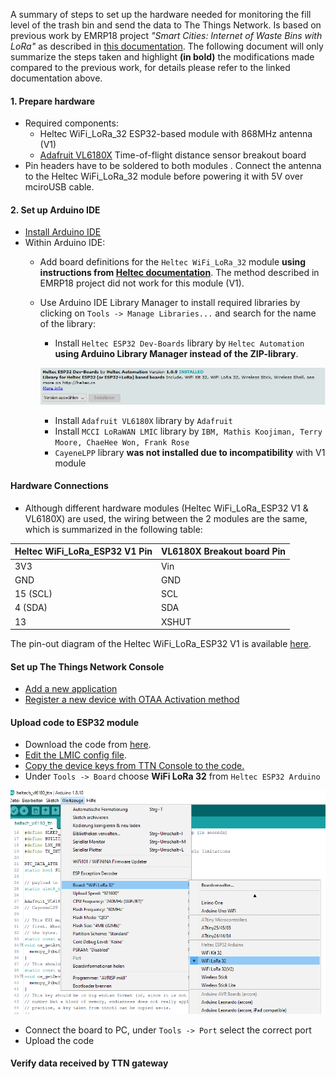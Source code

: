 A summary of steps to set up the hardware needed for monitoring the fill level of the trash bin and send the data to The Things Network.
Is based on previous work by EMRP18 project _"Smart Cities: Internet of Waste Bins with LoRa"_ as described in [this documentation](https://github.com/emrp/emrp2018_Moers_Trashbins/blob/master/documentation/from_sensor_to_ttn.md).
The following document will only summarize the steps taken and highlight **(in bold)** the modifications made compared to the previous work, for details please refer to the linked documentation above.

#### 1. Prepare hardware
- Required components:
    - Heltec WiFi_LoRa_32 ESP32-based module with 868MHz antenna (V1)
    - [Adafruit VL6180X](https://www.adafruit.com/product/3316) Time-of-flight distance sensor breakout board
- Pin headers have to be soldered to both modules
. Connect the antenna to the Heltec WiFi_LoRa_32 module before powering it with 5V over mciroUSB cable.

#### 2. Set up Arduino IDE
- [Install Arduino IDE](https://github.com/emrp/emrp2018_Moers_Trashbins/blob/master/documentation/from_sensor_to_ttn.md#2-software-installation)
- Within Arduino IDE:
    - Add board definitions for the `Heltec WiFi_LoRa_32` module **using instructions from [Heltec documentation](https://docs.heltec.cn/#/en/user_manual/how_to_install_esp32_Arduino)**. The method described in EMRP18 project did not work for this module (V1).
    - Use Arduino IDE Library Manager to install required libraries by clicking on `Tools -> Manage Libraries...` and search for the name of the library:
        -  Install `Heltec ESP32 Dev-Boards` library by `Heltec Automation` **using Arduino Library Manager instead of the ZIP-library**.

        ![heltec_lib](../media/heltec-lib.PNG)

        - Install `Adafruit VL6180X` library by `Adafruit`
        - Install `MCCI LoRaWAN LMIC` library by `IBM, Mathis Koojiman, Terry Moore, ChaeHee Won, Frank Rose`
        - `CayeneLPP` library **was not installed due to incompatibility** with V1 module

#### Hardware Connections
- Although different hardware modules (Heltec WiFi_LoRa_ESP32 V1 & VL6180X) are used, the wiring between the 2 modules are the same, which is summarized in the following table:

Heltec WiFi_LoRa_ESP32 V1 Pin | VL6180X Breakout board Pin 
---------|----------
 3V3 | Vin 
 GND | GND 
 15 (SCL) | SCL
 4 (SDA) | SDA
 13 | XSHUT 

The pin-out diagram of the Heltec WiFi_LoRa_ESP32 V1 is available [here](https://github.com/Heltec-Aaron-Lee/WiFi_Kit_series/blob/master/PinoutDiagram/WIFI_LoRa_32_V1.pdf). 

#### Set up The Things Network Console
- [Add a new application](https://github.com/emrp/emrp2018_Moers_Trashbins/blob/master/documentation/from_sensor_to_ttn.md#41-setting-up-a-new-ttn-application)
- [Register a new device with OTAA Activation method](https://github.com/emrp/emrp2018_Moers_Trashbins/blob/master/documentation/from_sensor_to_ttn.md#43-registering-a-device)

#### Upload code to ESP32 module
- Download the code from [here](code/heltec_vl6180_ttn/heltec_vl6180_ttn.ino).
- [Edit the LMIC config file](https://github.com/emrp/emrp2018_Moers_Trashbins/blob/master/documentation/from_sensor_to_ttn.md#514-editing-the-lmic-config-file).
- [Copy the device keys from TTN Console to the code.](https://github.com/emrp/emrp2018_Moers_Trashbins/blob/master/documentation/from_sensor_to_ttn.md#512-device-keys)
- Under `Tools -> Board` choose **WiFi LoRa 32** from `Heltec ESP32 Arduino`

![board-select](../media/board.png)

- Connect the board to PC, under `Tools -> Port` select the correct port
- Upload the code

#### Verify data received by TTN gateway
